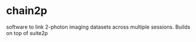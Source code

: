 # chain2p
software to link 2-photon imaging datasets across multiple sessions. Builds on top of suite2p
